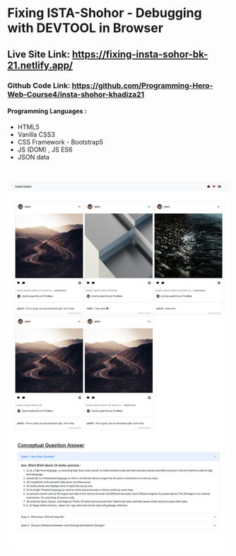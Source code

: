 # Fixing ISTA-Shohor - Debugging with DEVTOOL in Browser

## Live Site Link: https://fixing-insta-sohor-bk-21.netlify.app/

### Github Code Link: https://github.com/Programming-Hero-Web-Course4/insta-shohor-khadiza21

#### Programming Languages :

- HTML5
- Vanilla CSS3
- CSS Framework - Bootstrap5
- JS (DOM) , JS ES6
- JSON data

</br>
</br>
<img src="image/ista.png" alt="insta-shohor-fixing">
